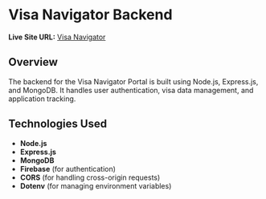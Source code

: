# Visa Navigator Backend

**Live Site URL:** [Visa Navigator](https://visa-navigator-khbmh.web.app/)

## Overview

The backend for the Visa Navigator Portal is built using Node.js, Express.js, and MongoDB. It handles user authentication, visa data management, and application tracking.

## Technologies Used

- **Node.js**
- **Express.js**
- **MongoDB**
- **Firebase** (for authentication)
- **CORS** (for handling cross-origin requests)
- **Dotenv** (for managing environment variables)
